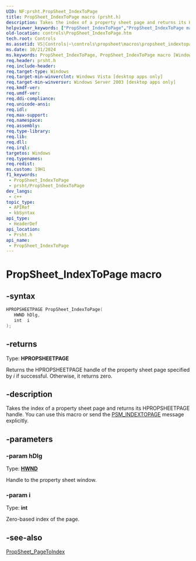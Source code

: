```yaml
---
UID: NF:prsht.PropSheet_IndexToPage
title: PropSheet_IndexToPage macro (prsht.h)
description: Takes the index of a property sheet page and returns its HPROPSHEETPAGE handle. You can use this macro or send the PSM_INDEXTOPAGE message explicitly.
helpviewer_keywords: ["PropSheet_IndexToPage","PropSheet_IndexToPage macro [Windows Controls]","_win32_PropSheet_IndexToPage","_win32_PropSheet_IndexToPage_cpp","controls.PropSheet_IndexToPage","controls._win32_PropSheet_IndexToPage","prsht/PropSheet_IndexToPage"]
old-location: controls\PropSheet_IndexToPage.htm
tech.root: Controls
ms.assetid: VS|Controls|~\controls\propsheet\macros\propsheet_indextopage.htm
ms.date: 10/21/2024
ms.keywords: PropSheet_IndexToPage, PropSheet_IndexToPage macro [Windows Controls], _win32_PropSheet_IndexToPage, _win32_PropSheet_IndexToPage_cpp, controls.PropSheet_IndexToPage, controls._win32_PropSheet_IndexToPage, prsht/PropSheet_IndexToPage
req.header: prsht.h
req.include-header: 
req.target-type: Windows
req.target-min-winverclnt: Windows Vista [desktop apps only]
req.target-min-winversvr: Windows Server 2003 [desktop apps only]
req.kmdf-ver: 
req.umdf-ver: 
req.ddi-compliance: 
req.unicode-ansi: 
req.idl: 
req.max-support: 
req.namespace: 
req.assembly: 
req.type-library: 
req.lib: 
req.dll: 
req.irql: 
targetos: Windows
req.typenames: 
req.redist: 
ms.custom: 19H1
f1_keywords:
 - PropSheet_IndexToPage
 - prsht/PropSheet_IndexToPage
dev_langs:
 - c++
topic_type:
 - APIRef
 - kbSyntax
api_type:
 - HeaderDef
api_location:
 - Prsht.h
api_name:
 - PropSheet_IndexToPage
---
```


# PropSheet_IndexToPage macro

## -syntax

```cpp
HPROPSHEETPAGE PropSheet_IndexToPage(
   HWND hDlg,
   int  i
);
```

## -returns

Type: **HPROPSHEETPAGE**

Returns the HPROPSHEETPAGE handle of the property sheet page specified by <i>i</i> if successful. Otherwise, it returns zero.


## -description

Takes the index of a property sheet page and returns its HPROPSHEETPAGE handle. You can use this macro or send the <a href="/windows/desktop/Controls/psm-indextopage">PSM_INDEXTOPAGE</a> message explicitly.

## -parameters

### -param hDlg

Type: <b><a href="/windows/desktop/WinProg/windows-data-types">HWND</a></b>

Handle to the property sheet window.

### -param i

Type: <b>int</b>

Zero-based index of the page.

## -see-also

<a href="/windows/desktop/api/prsht/nf-prsht-propsheet_pagetoindex">PropSheet_PageToIndex</a>
